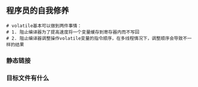 ## 程序员的自我修养
```shell
# volatile基本可以做到两件事情：
# 1. 阻止编译器为了提高速度将一个变量缓存到寄存器内而不写回
# 2. 阻止编译器调整操作volatile变量的指令顺序，在多线程情况下，调整顺序会导致不一样的结果
```
### 静态链接
### 目标文件有什么